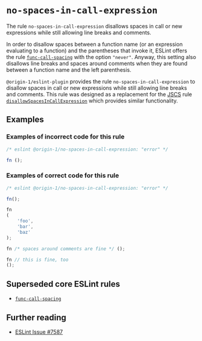 
# `no-spaces-in-call-expression`

The rule `no-spaces-in-call-expression` disallows spaces in call or new expressions while still
allowing line breaks and comments.

In order to disallow spaces between a function name (or an expression evaluating to a function) and
the parentheses that invoke it, ESLint offers the rule
[`func-call-spacing`](https://eslint.org/docs/latest/rules/func-call-spacing) with the option
`"never"`.
Anyway, this setting also disallows line breaks and spaces around comments when they are found
between a function name and the left parenthesis.

`@origin-1/eslint-plugin` provides the rule `no-spaces-in-call-expression` to disallow spaces in
call or new expressions while still allowing line breaks and comments.
This rule was designed as a replacement for the [JSCS](https://jscs-dev.github.io/) rule
[`disallowSpacesInCallExpression`](https://jscs-dev.github.io/rule/disallowSpacesInCallExpression)
which provides similar functionality.

## Examples

### Examples of **incorrect** code for this rule

```js
/* eslint @origin-1/no-spaces-in-call-expression: "error" */

fn ();
```

### Examples of **correct** code for this rule

```js
/* eslint @origin-1/no-spaces-in-call-expression: "error" */

fn();

fn
(
    'foo',
    'bar',
    'baz'
);

fn /* spaces around comments are fine */ ();

fn // this is fine, too
();
```

## Superseded core ESLint rules

* [`func-call-spacing`](https://eslint.org/docs/latest/rules/func-call-spacing)

## Further reading

* [ESLint Issue #7587](https://github.com/eslint/eslint/issues/7587)
